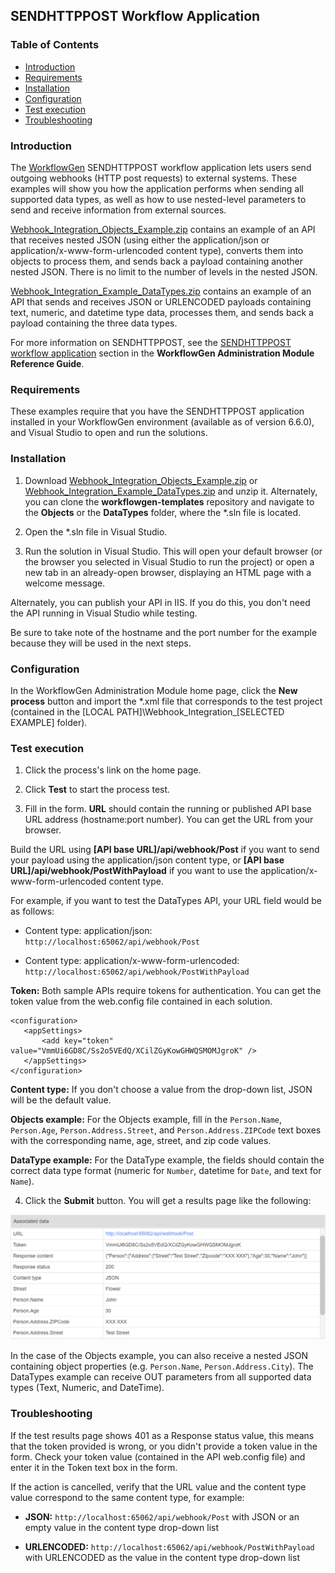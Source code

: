 ## SENDHTTPPOST Workflow Application

### Table of Contents

- [Introduction](#introduction)
- [Requirements](#requirements)
- [Installation](#installation)
- [Configuration](#configuration)
- [Test execution](#test-execution)
- [Troubleshooting](#troubleshooting)

<a id="introduction"></a>
### Introduction

The [WorkflowGen](https://www.workflowgen.com/) SENDHTTPPOST workflow application lets users send outgoing webhooks (HTTP post requests) to external systems. These examples will show you how the application performs when sending all supported data types, as well as how to use nested-level parameters to send and receive information from external sources.

[Webhook_Integration_Objects_Example.zip](samples/Objects.zip) contains an example of an API that receives nested JSON (using either the application/json or application/x-www-form-urlencoded content type), converts them into objects to process them, and sends back a payload containing another nested JSON. There is no limit to the number of levels in the nested JSON.

[Webhook_Integration_Example_DataTypes.zip](samples/DataTypes.zip) contains an example of an API that sends and receives JSON or URLENCODED payloads containing text, numeric, and datetime type data, processes them, and sends back a payload containing the three data types.



For more information on SENDHTTPPOST, see the [SENDHTTPPOST workflow application](https://advantys.gitbooks.io/workflowgen-administration-module-reference-guide/content/sendhttppost-workflow-application.html) section in the **WorkflowGen Administration Module Reference Guide**.

<a id="requirements"></a>
### Requirements

These examples require that you have the SENDHTTPPOST application installed in your WorkflowGen environment (available as of version 6.6.0), and Visual Studio to open and run the solutions.

<a id="installation"></a>
### Installation

1. Download [Webhook_Integration_Objects_Example.zip](samples/Objects.zip) or [Webhook_Integration_Example_DataTypes.zip](samples/DataTypes.zip) and unzip it. Alternately, you can clone the **workflowgen-templates** repository and navigate to the **Objects** or the **DataTypes** folder, where the *.sln file is located.


2. Open the *.sln file in Visual Studio.

3. Run the solution in Visual Studio. This will open your default browser (or the browser you selected in Visual Studio to run the project) or open a new tab in an already-open browser, displaying an HTML page with a welcome message. 

 Alternately, you can publish your API in IIS. If you do this, you don't need the API running in Visual Studio while testing.

 Be sure to take note of the hostname and the port number for the example because they will be used in the next steps.

<a id="configuration"></a>
### Configuration

In the WorkflowGen Administration Module home page, click the **New process** button and import the *.xml file that corresponds to the test project (contained in the [LOCAL PATH]\Webhook_Integration_[SELECTED EXAMPLE] folder).

<a id="test-execution"></a>
### Test execution

1. Click the process's link on the home page.

2. Click **Test** to start the process test.

3. Fill in the form. **URL** should contain the running or published API base URL address (hostname:port number). You can get the URL from your browser.


 Build the URL using **[API base URL]/api/webhook/Post** if you want to send your payload using the application/json content type, or **[API base URL]/api/webhook/PostWithPayload** if you want to use the application/x-www-form-urlencoded content type.
 
 For example, if you want to test the DataTypes API, your URL field would be as follows: 

  - Content type: application/json: `http://localhost:65062/api/webhook/Post`

  - Content type: application/x-www-form-urlencoded: `http://localhost:65062/api/webhook/PostWithPayload`

 **Token:** Both sample APIs require tokens for authentication. You can get the token value from the web.config file contained in each solution.

 ```
 <configuration>
 	<appSettings>
 		<add key="token" value="VmmUi6GD8C/Ss2o5VEdQ/XCilZGyKowGHWQSMOMJgroK" />
 	</appSettings>
 </configuration>
 ```

 **Content type:** If you don't choose a value from the drop-down list, JSON will be the default value.

 **Objects example:** For the Objects example, fill in the `Person.Name`, `Person.Age`, `Person.Address.Street`, and `Person.Address.ZIPCode` text boxes with the corresponding name, age, street, and zip code values.

 **DataType example:** For the DataType example, the fields should contain the correct data type format (numeric for `Number`, datetime for `Date`, and text for `Name`).

4. Click the **Submit** button. You will get a results page like the following:

 ![Results page](assets/result_page.png)

 In the case of the Objects example, you can also receive a nested JSON containing object properties (e.g. `Person.Name`, `Person.Address.City`). The DataTypes example can receive OUT parameters from all supported data types (Text, Numeric, and DateTime).

<a name="troubleshooting"></a>
### Troubleshooting

If the test results page shows 401 as a Response status value, this means that the token provided is wrong, or you didn't provide a token value in the form. Check your token value (contained in the API web.config file) and enter it in the Token text box in the form.

If the action is cancelled, verify that the URL value and the content type value correspond to the same content type, for example:

- **JSON:** `http://localhost:65062/api/webhook/Post` with JSON or an empty value in the content type drop-down list

- **URLENCODED:** `http://localhost:65062/api/webhook/PostWithPayload` with URLENCODED as the value in the content type drop-down list 




